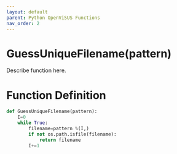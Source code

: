 ```yaml
---
layout: default
parent: Python OpenViSUS Functions
nav_order: 2
---
```


# GuessUniqueFilename(pattern)

Describe function here.

# Function Definition

```python
def GuessUniqueFilename(pattern):
	I=0
	while True:
		filename=pattern %(I,)
		if not os.path.isfile(filename): 
			return filename
		I+=1
```